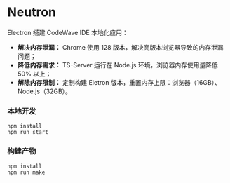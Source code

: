 # Neutron

Electron 搭建 CodeWave IDE 本地化应用：
* **解决内存泄漏：** Chrome 使用 128 版本，解决高版本浏览器导致的内存泄漏问题；
* **降低内存需求：** TS-Server 运行在 Node.js 环境，浏览器内存使用量降低 50% 以上；
* **解除内存限制：** 定制构建 Eletron 版本，重置内存上限：浏览器（16GB）、Node.js（32GB）。

### 本地开发
```
npm install
npm run start
```

### 构建产物
```
npm install
npm run make
```

